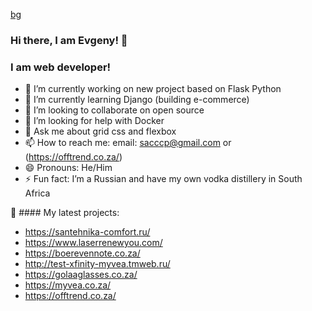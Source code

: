 [bg][banner]
### Hi there, I am Evgeny! 👋
### I am web developer!


- 🔭 I’m currently working on new project based on Flask Python
- 🌱 I’m currently learning Django (building e-commerce)
- 👯 I’m looking to collaborate on open source
- 🤔 I’m looking for help with Docker
- 💬 Ask me about grid css and flexbox
- 📫 How to reach me: email: sacccp@gmail.com or (https://offtrend.co.za/)
- 😄 Pronouns: He/Him
- ⚡ Fun fact: I’m a Russian and have my own vodka distillery in South Africa

🏡 #### My latest projects:
  - https://santehnika-comfort.ru/
  - https://www.laserrenewyou.com/
  - https://boerevennote.co.za/
  - http://test-xfinity-myvea.tmweb.ru/
  - https://golaaglasses.co.za/
  - https://myvea.co.za/
  - https://offtrend.co.za/

[banner]: https://offtrend.co.za/image/catalog/logo.png

